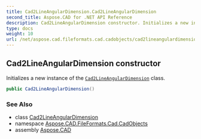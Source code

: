 ```yaml
---
title: Cad2LineAngularDimension.Cad2LineAngularDimension
second_title: Aspose.CAD for .NET API Reference
description: Cad2LineAngularDimension constructor. Initializes a new instance of the Cad2LineAngularDimension class
type: docs
weight: 10
url: /net/aspose.cad.fileformats.cad.cadobjects/cad2lineangulardimension/cad2lineangulardimension/
---
```

## Cad2LineAngularDimension constructor

Initializes a new instance of the [`Cad2LineAngularDimension`](../) class.

```csharp
public Cad2LineAngularDimension()
```

### See Also

* class [Cad2LineAngularDimension](../)
* namespace [Aspose.CAD.FileFormats.Cad.CadObjects](../../cad2lineangulardimension/)
* assembly [Aspose.CAD](../../../)


